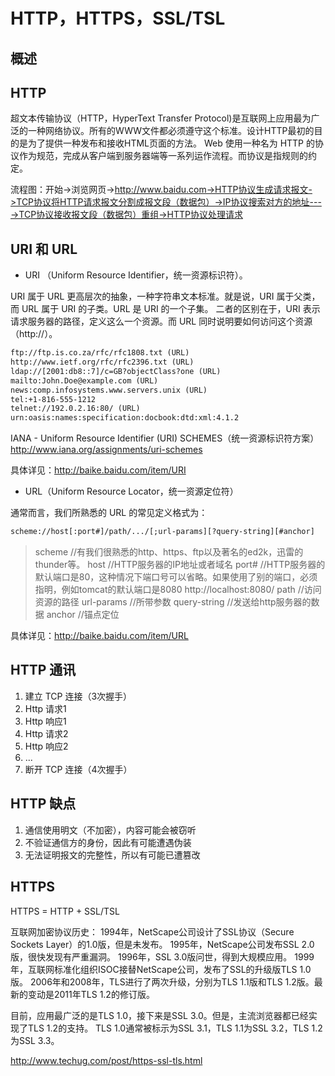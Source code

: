 # HTTP，HTTPS，SSL/TSL #
## 概述

## HTTP

超文本传输协议（HTTP，HyperText Transfer Protocol)是互联网上应用最为广泛的一种网络协议。所有的WWW文件都必须遵守这个标准。设计HTTP最初的目的是为了提供一种发布和接收HTML页面的方法。
Web 使用一种名为 HTTP 的协议作为规范，完成从客户端到服务器端等一系列运作流程。而协议是指规则的约定。

流程图：开始->浏览网页->http://www.baidu.com->HTTP协议生成请求报文->TCP协议将HTTP请求报文分割成报文段（数据包）->IP协议搜索对方的地址---->TCP协议接收报文段（数据包）重组->HTTP协议处理请求

## URI 和 URL

- URI （Uniform Resource Identifier，统一资源标识符）。 

URI 属于 URL 更高层次的抽象，一种字符串文本标准。就是说，URI 属于父类，而 URL 属于 URI 的子类。URL 是 URI 的一个子集。
二者的区别在于，URI 表示请求服务器的路径，定义这么一个资源。而 URL 同时说明要如何访问这个资源（http://）。

```XML
ftp://ftp.is.co.za/rfc/rfc1808.txt (URL)
http://www.ietf.org/rfc/rfc2396.txt (URL)
ldap://[2001:db8::7]/c=GB?objectClass?one (URL)
mailto:John.Doe@example.com (URL)
news:comp.infosystems.www.servers.unix (URL)
tel:+1-816-555-1212
telnet://192.0.2.16:80/ (URL)
urn:oasis:names:specification:docbook:dtd:xml:4.1.2
```

IANA - Uniform Resource Identifier (URI) SCHEMES（统一资源标识符方案）
http://www.iana.org/assignments/uri-schemes

具体详见：http://baike.baidu.com/item/URI

- URL（Uniform Resource Locator，统一资源定位符）

通常而言，我们所熟悉的 URL 的常见定义格式为：

```XML
scheme://host[:port#]/path/.../[;url-params][?query-string][#anchor]
```
> scheme //有我们很熟悉的http、https、ftp以及著名的ed2k，迅雷的thunder等。
> host   //HTTP服务器的IP地址或者域名
> port#  //HTTP服务器的默认端口是80，这种情况下端口号可以省略。如果使用了别的端口，必须指明，例如tomcat的默认端口是8080 http://localhost:8080/
> path   //访问资源的路径
> url-params  //所带参数 
> query-string    //发送给http服务器的数据
> anchor //锚点定位

具体详见：http://baike.baidu.com/item/URL


## HTTP 通讯

1. 建立 TCP 连接（3次握手）
2. Http 请求1
3. Http 响应1
4. Http 请求2
5. Http 响应2
6. ...
7. 断开 TCP 连接（4次握手）

## HTTP 缺点
1. 通信使用明文（不加密），内容可能会被窃听
2. 不验证通信方的身份，因此有可能遭遇伪装
3. 无法证明报文的完整性，所以有可能已遭篡改

## HTTPS

HTTPS = HTTP + SSL/TSL

互联网加密协议历史：
1994年，NetScape公司设计了SSL协议（Secure Sockets Layer）的1.0版，但是未发布。
1995年，NetScape公司发布SSL 2.0版，很快发现有严重漏洞。
1996年，SSL 3.0版问世，得到大规模应用。
1999年，互联网标准化组织ISOC接替NetScape公司，发布了SSL的升级版TLS 1.0版。
2006年和2008年，TLS进行了两次升级，分别为TLS 1.1版和TLS 1.2版。最新的变动是2011年TLS 1.2的修订版。

目前，应用最广泛的是TLS 1.0，接下来是SSL 3.0。但是，主流浏览器都已经实现了TLS 1.2的支持。
TLS 1.0通常被标示为SSL 3.1，TLS 1.1为SSL 3.2，TLS 1.2为SSL 3.3。

http://www.techug.com/post/https-ssl-tls.html